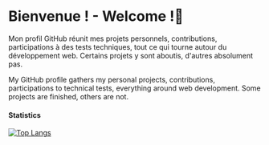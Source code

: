 # Bienvenue ! - Welcome !👋

Mon profil GitHub réunit mes projets personnels, contributions, participations à des tests techniques, tout ce qui tourne autour du développement web. Certains projets y sont aboutis, d'autres absolument pas.

My GitHub profile gathers my personal projects, contributions, participations to technical tests, everything around web development. Some projects are finished, others are not.

#### Statistics

[![Top Langs](https://github-readme-stats.vercel.app/api/top-langs/?username=YsarocK&layout=compact&langs_count=8&theme=dark)](https://github.com/YsarocK/github-readme-stats)
